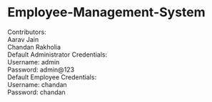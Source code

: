 # Employee-Management-System
Contributors:\
Aarav Jain\
Chandan Rakholia\
Default Administrator Credentials:\
Username: admin\
Password: admin@123\
Default Employee Credentials:\
Username: chandan\
Password: chandan

